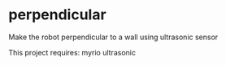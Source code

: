 # perpendicular
Make the robot perpendicular to a wall using ultrasonic sensor

This project requires:
myrio
ultrasonic